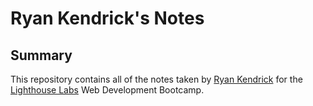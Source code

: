 # Ryan Kendrick's Notes

## Summary

This repository contains all of the notes taken by [Ryan Kendrick](https://github.com/RyanKendrick) for the [Lighthouse Labs](https://lighthouselabs.ca/) Web Development Bootcamp.